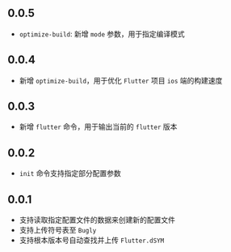 ## 0.0.5
-  `optimize-build`: 新增 `mode` 参数，用于指定编译模式

## 0.0.4
- 新增 `optimize-build`，用于优化 `Flutter` 项目 `ios` 端的构建速度

## 0.0.3
- 新增 `flutter` 命令，用于输出当前的 `flutter` 版本

## 0.0.2
- `init` 命令支持指定部分配置参数

## 0.0.1
- 支持读取指定配置文件的数据来创建新的配置文件
- 支持上传符号表至 `Bugly`
- 支持根本版本号自动查找并上传 `Flutter.dSYM`
